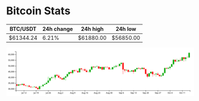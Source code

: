 # Bitcoin Stats

BTC/USDT|24h change|24h high|24h low|
|---|---|---|---|
|$61344.24|6.21%|$61880.00|$56850.00|

<img src="./chart.svg">
